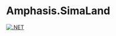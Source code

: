 # Amphasis.SimaLand

[![.NET](https://github.com/amphasis/Amphasis.SimaLand/actions/workflows/dotnet.yml/badge.svg)](https://github.com/amphasis/Amphasis.SimaLand/actions/workflows/dotnet.yml)
